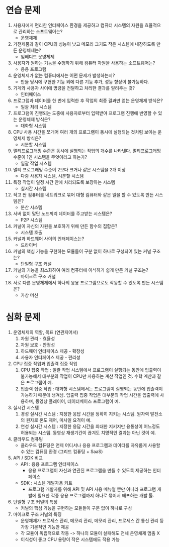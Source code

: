 # 연습 문제
1. 사용자에게 편리한 인터페이스 환경을 제공하고 컴퓨터 시스템의 자원을 효율적으로 관리하는 소프트웨어는?
   - 운영체제
2. 가전제품과 같이 CPU의 성능이 낮고 메모리 크기도 작은 시스템에 내장하도록 만든 운영체제는?
   - 임베디드 운영체제
3. 사용자가 원하는 기능을 수행하기 위해 컴퓨터 자원을 사용하는 소프트웨어는?
   - 응용 프로그램
4. 운영체제가 없는 컴퓨터에서는 어떤 문제가 발생하는지?
   - 만들 당시에 구현한 기능 외에 다른 기능 추가, 성능 향상이 불가능하다.
5. 기계와 사용자 사이에 명령을 전달하고 처리한 결과를 알려주는 것?
   - 인터페이스
6. 프로그램과 데이터를 한 번에 입력한 후 작업의 최종 결과만 얻는 운영체제 방식은?
   - 일괄 처리 시스템
7. 프로그램이 진행되는 도중에 사용자로부터 입력받아 프로그램 진행에 반영할 수 있는 운영체제 방식은?
   - 대화형 시스템
8. CPU 사용 시간을 쪼개어 여러 개의 프로그램이 동시에 실행되는 것처럼 보이는 운영체제 방식은?
   - 시분할 시스템
9. 멀티프로그래밍 수준은 동시에 실행되는 작업의 개수를 나타낸다. 멀티프로그래밍 수준이 1인 시스템을 무엇이라고 하는가?
   - 일괄 작업 시스템
10. 멀티 프로그래밍 수준이 2보다 크거나 같은 시스템을 2개 이상
    - 다중 사용자 시스템, 시분할 시스템
11. 특정 작업이 일정 시간 안에 처리되도록 보장하는 시스템
    - 실시간 시스템
12. 작고 싼 컴퓨터를 네트워크로 묶어 대형 컴퓨터와 같은 일을 할 수 있도록 만든 시스템은?
    - 분산 시스템
13. 서버 없이 말단 노드끼리 데이터를 주고받는 시스템은?
    - P2P 시스템
14. 커널이 자신의 자원을 보호하기 위해 만든 함수의 집합은?
    - 시스템 호출
15. 커널과 하드웨어 사이의 인터페이스는?
    - 드라이버
16. 커널의 핵심 기능을 구현하는 모듈들이 구분 없이 하나로 구성되어 있는 커널 구조는?
    - 단일형 구조 커널
17. 커널의 기능을 최소화하여 여러 컴퓨터에 이식하기 쉽게 만든 커널 구조는?
    - 마이크로 구조 커널
18. 서로 다른 운영체제에서 하나의 응용 프로그램으로도 작동할 수 있도록 만든 시스템은?
    - 가상 머신

# 심화 문제
1. 운영체제의 역할, 목표 (연관지어서)
   1. 자원 관리 - 효율성
   2. 자원 보호 - 안정성
   3. 하드웨어 인터페이스 제공 - 확장성
   4. 사용자 인터페이스 제공 - 편리성
2. CPU 집중 작업과 입출력 집중 작업
   1. CPU 집중 작업 : 일괄 작업 시스템에서 프로그램이 실행되는 동안에 입출력이 불가능해서 대부분의 작업이 CPU만 사용하는 계산 작업인 것.
      수학 계산과 같은 프로그램이 예.
   2. 입출력 집중 작업 : 대화형 시스템에서는 프로그램이 실행되는 동안에 입출력이 가능하기 때문에 생겨남. 입출력 집중 작업은 대부분의 작업 시간을
      입출력에 사용하며, 동영상 플레이어, 데이터베이스 프로그램이 예.
3. 실시간 시스템
   1. 경성 실시간 시스템 : 지정한 응답 시간을 정확히 지키는 시스템. 원자력 발전소의 원자로 온도 제어, 미사일 요격이 예.
   2. 연성 실시간 시스템 : 지정한 응답 시간을 최대한 지키지만 융통성이 어느정도 허용되는 시스템. 동영상 재생기간이 끊겨도 치명적인 결과는 아닌 것이 예.
4. 클라우드 컴퓨팅
   - 클라우드 컴퓨팅은 언제 어디서나 응용 프로그램과 데이터를 자유롭게 사용할 수 있는 컴퓨팅 환경 (그리드 컴퓨팅 + SaaS)
5. API / SDK 비교
   - API : 응용 프로그램 인터페이스
     - 응용 프로그램이 자신과 연관된 프로그램을 만들 수 있도록 제공하는 인터페이스
   - SDK : 시스템 개발자용 키트
     - 프로그램 개발자를 위해 API 및 API 사용 메뉴얼 뿐만 아니라 프로그램 개발에 필요한 각종 응용 프로그램까지 하나로 묶어서 배포하는 개발 툴.
6. 단일형 구조 커널의 특징
   - 커널의 핵심 기능을 구현하는 모듈들이 구분 없이 하나로 구성
7. 마이크로 구조 커널의 특징
   - 운영체제가 프로세스 관리, 메모리 관리, 메모리 관리, 프로세스 간 통신 관리 등 가장 기본적인 기능만 제공
   - 각 모듈이 독립적으로 작동 -> 하나의 모듈이 실패해도 전체 운영체제 멈춤 X
   - 이식성이 좋고 CPU 용량이 작은 시스템에도 적용 가능
